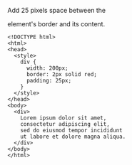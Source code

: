 Add 25 pixels space between the <div> element's border and its content.

    <!DOCTYPE html>
    <html>
    <head>
      <style>
        div {
          width: 200px;
          border: 2px solid red;
          padding: 25px;
        }
      </style>
    </head>
    <body>
      <div>
        Lorem ipsum dolor sit amet,
        consectetur adipiscing elit,
        sed do eiusmod tempor incididunt
        ut labore et dolore magna aliqua.
      </div>
    </body>
    </html>
